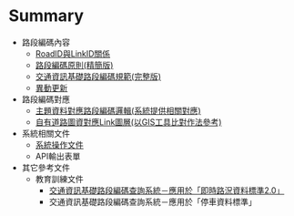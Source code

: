 # Summary

* 路段編碼內容
  * [RoadID與LinkID關係](Code/1RoadID.md)
  * [路段編碼原則(精簡版)](Code/2Code.md)
  * [交通資訊基礎路段編碼規範(完整版)](Code/3Standard.md)
  * [異動更新](Code/4Update.md)
* 路段編碼對應 
  * [主題資料對應路段編碼邏輯(系統提供相關對應)](Logic/Logic.md)
  * [自有道路圖資對應Link圖層(以GIS工具比對作法參考)](GIS/GIS.md)
* 系統相關文件
  * [系統操作文件](Tools/Tools.md)
  * API輸出表單
* 其它參考文件
  * 教育訓練文件
    * [交通資訊基礎路段編碼查詢系統－應用於「即時路況資料標準2.0」](Training/Training01.md)
    * 交通資訊基礎路段編碼查詢系統－應用於「停車資料標準」
